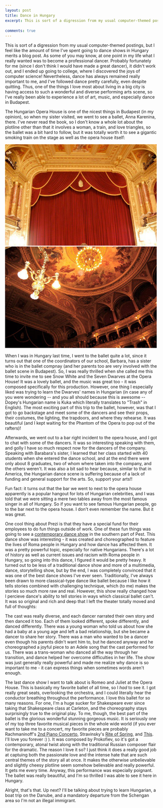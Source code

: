 ```yaml
---
layout: post
title: Dance in Hungary
excerpt: This is sort of a digression from my usual computer-themed postings, but I feel like the amount of time I've spent going to dance shows in Hungary merits a blog post.  As some of you may know, at one point in my life what I really wanted was to be a professional dancer.  Probably fortunately for me (since I don't think I would have made a great dancer), it didn't work out, and I ended up going to college, where I discovered the joys of computer science!  Nevertheless, dance has always remained really important to me, and I've followed dance pretty carefully, even despite quitting.  Thus, one of the things I love most about living in a big city is having access to such a wonderful and diverse performing arts scene, so I've really been able to experience a lot of art, music, and especially dance in Budapest. 

comments: true
---
```


This is sort of a digression from my usual computer-themed postings, but I feel like the amount of time I've spent going to dance shows in Hungary merits a blog post.  As some of you may know, at one point in my life what I really wanted was to become a professional dancer.  Probably fortunately for me (since I don't think I would have made a great dancer), it didn't work out, and I ended up going to college, where I discovered the joys of computer science!  Nevertheless, dance has always remained really important to me, and I've followed dance pretty carefully, even despite quitting.  Thus, one of the things I love most about living in a big city is having access to such a wonderful and diverse performing arts scene, so I've really been able to experience a lot of art, music, and especially dance in Budapest. 

The Hungarian Opera House is one of the nicest things in Budapest (in my opinion), so when my sister visited, we went to see a ballet, Anna Karenina, there.  I've never read the book, so I don't know a whole lot about the plotline other than that it involves a woman, a train, and love triangles, so the ballet was a bit hard to follow, but it was totally worth it to see a gigantic smoking train on the stage as well as the opera house itself:

<img src="/images/opera1.jpeg" width="500">

<img src="/images/opera2.jpeg" width="500">

When I was in Hungary last time, I went to the ballet quite a lot, since it turns out that one of the coordinators of our school, Barbara, has a sister who is in the ballet compnay (and her parents too are very involved with the ballet scene in Budapest).  So, I was really thrilled when she called me this time to invite me to see Snow White and the Seven Dwarves at the Opera House!  It was a lovely ballet, and the music was great too - it was composed specifically for this production.  However, one thing I especially liked was trying to learn the Dwarves' names in Hungarian (in case any of you were wondering -- and you all should because this is awesome -- Dopey's Hungarian name is Kuka which literally translates to "Trash" in English).  The most exciting part of this trip to the ballet, however, was that I got to go backstage and meet some of the dancers and see their props, their costumes, the lighting, the trapdoors, and where they rehearse.  It was beautiful (and I kept waiting for the Phantom of the Opera to pop out of the rafters)!

Afterwards, we went out to a bar right incident to the opera house, and I got to chat with some of the dancers.  It was so interesting speaking with them, and golly I have so much respect now for the dancers of the company.  Speaking with Barabara's sister, I learned that her class started with 40 students when she entered the dance school, and at the end there were only about 8 graduates, two of whom where taken into the company, and the others weren't.  It was also a bit sad to hear because, similar to that in America, the Hungarian dance scene is suffering because of a lack of funding and general support for the arts.  So, support your arts!!

Fun fact: it turns out that the bar we went to next to the opera house apparently is a popular hangout for lots of Hungarian celebrities, and I was told that we were sitting a mere two tables away from the most famous singer in all of Hungary.  So if you want to see famous Hungarian people, go to the bar next to the opera house.  I don't even remember the name.  But it was great.

One cool thing about Prezi is that they have a special fund for their employees to do fun things outside of work.  One of these fun things was going to see a <a href="http://trafo.hu/en-US/open_for_everything">contemporary dance show</a> in the southern part of Pest.  This dance show was interesting - it was created and choreographed to feature the lives of Roma people in Hungary and how dance has affected them.  It was a pretty powerful topic, especially for native Hungarians.  There's a lot of history as well as current issues and racism with Roma people in Hungary, so going into this dance, I figured it would be pretty heavy.  It turned out to be less of a traditional dance show and more of a multimedia, dance, storytelling show, but by the end, I was completely convinced that it was one of the best dance shows I've ever seen.  Traditionally, I've always been drawn to more classical-type dance like ballet because I like how it tells stories combined with challenging technique, which (to me) makes the stories so much more raw and real.  However, this show really changed how I percieve dance's ability to tell stories in ways which classical ballet can't.  It was so original and rich and deep that I left the theater totally moved and full of thoughts:   

The cast was really diverse, and each dancer narrated their own story and then danced it too.  Each of them looked different, spoke differently, and danced differently.  There was a young woman who told us about how she had a baby at a young age and left a bad relationship, but she became a dancer to share her story.  There was a man who wanted to be a dancer even though his parents didn't want him to, but he danced anyway and he choreographed a joyful piece to an Adele song that the cast performed for us.  There was a trans-woman who danced all the way through her transition, and dance helped her overcome difficulties in her life.  The show was just generally really powerful and made me realize why dance is so important to me - it can express things when sometimes words aren't enough.    

The last dance show I want to talk about is Romeo and Juliet at the Opera House.  This is basically my favorite ballet of all time, so I *had* to see it.  I got really great seats, overlooking the orchestra, and I could literally hear the conductor breathing throughout the performance.  I love this ballet for so many reasons.  For one, I'm a huge sucker for Shakespeare ever since taking that Shakespeare class at Carleton, and the choreography stays surprisingly true to the original play.  To me, though, the best part of the ballet is the glorious wonderful stunning gorgeous music.  It is seriously one of my top three favorite musical pieces in the whole wide world (if you ever want to take me to a concert, my favorite pieces are probably Rachmaninoff's <a href="http://www.youtube.com/watch?v=EWF10gP9LQQ&feature=relmfu">2nd Piano Concerto</a>, Stravinsky's <a href="http://www.youtube.com/watch?v=Vf0e_n49dcQ">Rite of Spring</a>, and <a href="http://www.youtube.com/watch?v=Z_hOR50u7ek&feature=relmfu">This</a>.  I'll love you forever :) ).  It was composed by Prokofiev, so it's got a contemporary, atonal twist along with the traditional Russian composer flair for the dramatic.  The reason I love it so?  I just think it does a really good job at captuing both the passionate love and the intense hate that are such central themes of the story all at once.  It makes the otherwise unbelievable and slightly cheesy plotline seem somehow believable and really powerful.  It gets me every time.  Anyway, this performance was especially poignant.  The ballet was really beautiful, and I'm so thrilled I was able to see it here in Hungary.  

Alright, that's that.  Up next?  I'll be talking about trying to learn Hungarian, a boat trip on the Danube, and a mandatory departure from the Schengan area so I'm not an illegal immigrant.  
